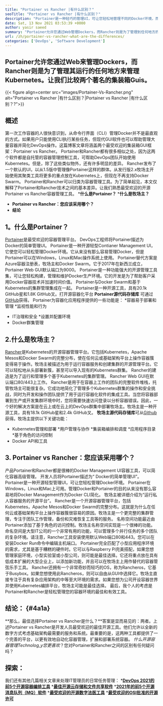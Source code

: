 ```yaml
---
title: "Portainer vs Rancher |有什么区别？" 
seoTitle: "Portainer vs Rancher |有什么区别？" 
description: "Portainer是一种轻巧的管理UI，可让您轻松地管理不同的Docker环境，而Rancher则是在运行到各地的Kubernetes来管理Kubernetes的同时。" 
date: Sat, 13 Nov 2021 03:53:39 +0000
author: yasir saeed
summary: "Portainer允许您通过Web管理Dockers，而Rancher则是为了管理到任何地方的Kubernetes。让我们比较两个著名的集装箱Guis。" 
url: /zh/portainer-vs-rancher-what-are-the-differences/
categories: ['DevOps', 'Software Development']
---
```


## Portainer允许您通过Web来管理Dockers，而Rancher则是为了管理其运行的任何地方来管理Kubernetes。让我们比较两个著名的集装箱Guis。

{{< figure align=center src="images/Portainer-Vs-Rancher.png" alt="Portainer vs Rancher |有什么区别？|Portainer vs Rancher |有什么区别？?">}}


## 概述
第一次工作容器的人很快意识到，从命令行界面（CLI）管理Docker并不是最直观的方式。如果用户只能使用CLI执行某些任务，但现代GUI软件也可以帮助管理大量容器并简化DevOps操作。这篇博客文章将涵盖两个最受欢迎的集装箱GUI框架：Portainer vs Rancher。
Portainer和Rancher都有很多相似之处，因为这两个软件都是自托管的容器管理控制工具，可帮助DevOps团队开始使用Kubernetes。但是，除了这些类似物外，还有许多明显的差异。 Rancher发布了一个默认的UI，以从1.5版中管理像Portainer这样的群体。从发行版2.x牧场主开始使用其聚类工具将更多的重点放在Kubernetes上，但现在不再支持Docker Swarm。
Portainer和Rancher可以归类为容器管理工具。为了简单起见，本文仅解释了Portainer和Rancher技术之间的基本差异。让我们熟悉最受欢迎的开源Portainer vs Rancher容器管理工具。
  ***什么是Portainer？**
  ***什么是牧场主？**
  * **Portainer vs Rancher：您应该采用哪个？** 
  * **结论**

## **1。什么是Portainer？** 
[Portainer][1]是最受欢迎的容器管理平台。 DevOps工程师将Portainer描述为Docker的简单管理UI。 Portainer是一种开源轻型Contianer Management UI，它使您可以轻松管理Docker环境。它从来没有那么容易管理Docker，但是Portainer可以在Windows，Linux和Mac操作系统上使用。 Portainer替代方案是Azure容器注册表，牧场主和Docker Swarm。它于2017年在新西兰成立，Portainer Web GUI默认端口为9000。
Portainer是一种功能强大的开源管理工具集，可让您轻松构建，管理和维护Docker生产环境。它的开发是为了帮助客户采用Docker容器技术并加速时间价值。 Portainer与Docker Swarm和基于Kubernetes的集群管理集成在一起。 Portainer是一种开源工具，具有20.1k GitHub星和1.8K GitHub叉。打开源容器化平台 **Portainer源代码存储库** 可通过[GitHub][2]获得。 Portainer为容器化应用程序提供的一些功能是：
  *容器易于部署和管理
  *监视性能和行为
  * IT治理和安全
  *设置并配置环境
  * Docker群集管理

## 2.什么是牧场主？
[Rancher][3]是Kubernetes的开源容器管理平台。它包括Kubernetes，Apache Mesos和Docker Swarm的完整分布，使在任何云或基础架构平台上操作容器簇变得易于操作。牧场主被描述为用于运行容器服务和创建集群的开源管理平台。它可以轻松地从头部署新簇，甚至可以导入现有的Kubernetes群集。 Rancher的建造是为了运行和管理多个基于Kubernetes的集群管理。 Rancher Web GUI在默认端口80/443上工作。
Rancher是用于在容器上工作的团队的完整软件堆栈，托管牧场主可能很复杂。它成功地简化了管理多个Kubernetes群集的操作和安全挑战，同时为开发和操作团队提供了用于运行容器化软件的集成工具。当您将容器部署到生产或开发集群环境中时，您将需要快速访问登录以分析容器错误。因此，一个好的解决方案是在云上或在云上的DevOps群集中部署牧场主。牧场主是一种开源工具，具有18.1k GitHub星和2.4k GitHub叉。 **牧场主源代码存储库**可从[Github][4]获得。牧场主提供以下关键功能：
  * Kubernetes管理和部署
  *用户管理与协作
  *集装箱编排和调度
  *应用程序目录
  *基于角色的访问控制
  * Docker API和工具

## 3. Portainer vs Rancher：您应该采用哪个？
产品Portainer和Rancher都是很棒的Docker Management UI容器工具，可以简化容器高级管理。
开发人员将Portainer描述为“ Docker的简单管理UI”。 Portainer是一种开源轻型管理UI，可让您轻松管理Docker环境。 Portainer在Windows，Linux和Mac上可用。管理Docker和Portainer的目的从来没有那么容易地将Docker Management作为Docker CLI简化。
牧场主被详细介绍为“运行私人容器服务的开源平台”。 Rancher是一个开源容器管理平台，包括Kubernetes，Apache Mesos和Docker Swarm的完整分布。这就是为什么在任何云或基础架构平台上操作容器簇很容易的原因。牧场主是一个更完整的集群管理，专注于团队工作管理，备份和灾难恢复工具等的服务。
名称空间功能最近由Portainer添加了基于角色的访问控制。牧场主名称空间实现是一个很棒的功能。命名空间是大型IT公司的一个非常有用的功能，可以管理多个并行任务的多个团队的复杂环境。请注意，Rancher工具安装使用默认Web端口80和443。您可以在安装Docker Run命令中编辑主机端口。
Portainer完全匹配了小型应用程序环境的需求，尤其是基于糟糕的硬件时。它可以与Raspberry Pi完美搭配，如果您想管理家庭环境，小型实验室或小型公司，则可能是最佳选择。它还将重点放在具有低成本扩展的大型企业上，以添加新功能，并且可以在牧场主上用作替代的容器管弦乐手工具。 Rancher还拥有一个非常奇妙而轻巧的OS，称为Rancheros，它基于Busybox。如果您想使用此Rancheros，则可以自由从GUI中选择它。牧场主直接专注于具有复杂应用架构的中等至大环境的需求。如果您想为公司开设容器世界并使用Kubernetes编排平台，牧场主可能是最佳选择。
最后，我个人的考虑是Portainer和Rancher是轻松管理您的容器环境的最佳和有效工具。

## 结论： {#4a1a}
**那么，最佳选择Portainer vs Rancher是什么？**答案是显而易见的：两者。上述Portainer vs Rancher是开发人员最受欢迎的最佳开源工具。他们允许以全新的数字方式考虑基础架构最需要的服务和系统。最重要的是，这两种工具都提供了一个完善的平台，以更有效地自动化容器管理，扩展和部署系统容器。
_什么开源容器管理Technolog_y您更喜欢_？您对Portainer和Rancher之间的区别有任何疑问吗？

## 探索：
我们还有其他几篇相关文章来处理IT管理员的日常任务管理：
  ***[DevOps 2021的前5个开源容器编排工具][6]** 
  ***[最佳开源云存储和文件共享软件][7]** 
  ***[2021年的前5个开源消息队列（MQ）软件][8]** 
  ***[最受欢迎的开源数字法医工具][9]** 
  ***[最受欢迎的OSI批准的开源许可][10]** 

  
[1]: https://www.portainer.io/
[2]: https://github.com/portainer/portainer
[3]: https://rancher.com/
[4]: https://github.com/rancher/rancher
[5]: mailto:yasir.saeed@aspose.com
[6]: https://blog.containerize.com/devops/top-5-open-source-container-orchestration-tools-for-devops-in-2021/
[7]: https://products.containerize.com/backup-and-sync/
[8]: https://blog.containerize.com/message-queue-software/top-5-open-source-message-queue-software-in-2021/
[9]: https://blog.containerize.com/digital-forensic-tools/top-5-open-source-digital-forensic-tools-in-2021/
[10]: https://blog.containerize.com/licenses-standards/top-5-most-popular-osi-approved-open-source-licenses-of-2021/
